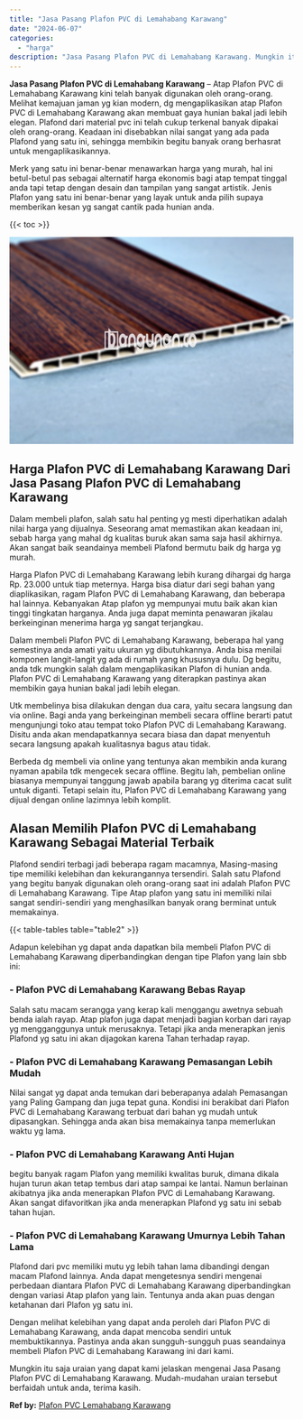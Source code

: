 ```yaml
---
title: "Jasa Pasang Plafon PVC di Lemahabang Karawang"
date: "2024-06-07"
categories: 
  - "harga"
description: "Jasa Pasang Plafon PVC di Lemahabang Karawang. Mungkin itu saja uraian yang dapat kami jelaskan mengenai Jasa Pasang Plafon PVC di Lemahabang Karawang. Mudah..."
---
```


**Jasa Pasang Plafon PVC di Lemahabang Karawang** – Atap Plafon PVC di Lemahabang Karawang kini telah banyak digunakan oleh orang-orang. Melihat kemajuan jaman yg kian modern, dg mengaplikasikan atap Plafon PVC di Lemahabang Karawang akan membuat gaya hunian bakal jadi lebih elegan. Plafond dari material pvc ini telah cukup terkenal banyak dipakai oleh orang-orang. Keadaan ini disebabkan nilai sangat yang ada pada Plafond yang satu ini, sehingga membikin begitu banyak orang berhasrat untuk mengaplikasikannya.

Merk yang satu ini benar-benar menawarkan harga yang murah, hal ini betul-betul pas sebagai alternatif harga ekonomis bagi atap tempat tinggal anda tapi tetap dengan desain dan tampilan yang sangat artistik. Jenis Plafon yang satu ini benar-benar yang layak untuk anda pilih supaya memberikan kesan yg sangat cantik pada hunian anda.

{{< toc >}}

![Jasa Pasang Plafon PVC di Lemahabang Karawang](/images/flafond-pvc-murah03.png)

## Harga Plafon PVC di Lemahabang Karawang Dari Jasa Pasang Plafon PVC di Lemahabang Karawang

Dalam membeli plafon, salah satu hal penting yg mesti diperhatikan adalah nilai harga yang dijualnya. Seseorang amat memastikan akan keadaan ini, sebab harga yang mahal dg kualitas buruk akan sama saja hasil akhirnya. Akan sangat baik seandainya membeli Plafond bermutu baik dg harga yg murah.

Harga Plafon PVC di Lemahabang Karawang lebih kurang dihargai dg harga Rp. 23.000 untuk tiap meternya. Harga bisa diatur dari segi bahan yang diaplikasikan, ragam Plafon PVC di Lemahabang Karawang, dan beberapa hal lainnya. Kebanyakan Atap plafon yg mempunyai mutu baik akan kian tinggi tingkatan harganya. Anda juga dapat meminta penawaran jikalau berkeinginan menerima harga yg sangat terjangkau.

Dalam membeli Plafon PVC di Lemahabang Karawang, beberapa hal yang semestinya anda amati yaitu ukuran yg dibutuhkannya. Anda bisa menilai komponen langit-langit yg ada di rumah yang khususnya dulu. Dg begitu, anda tdk mungkin salah dalam mengaplikasikan Plafon di hunian anda. Plafon PVC di Lemahabang Karawang yang diterapkan pastinya akan membikin gaya hunian bakal jadi lebih elegan.

Utk membelinya bisa dilakukan dengan dua cara, yaitu secara langsung dan via online. Bagi anda yang berkeinginan membeli secara offline berarti patut mengunjungi toko atau tempat toko Plafon PVC di Lemahabang Karawang. Disitu anda akan mendapatkannya secara biasa dan dapat menyentuh secara langsung apakah kualitasnya bagus atau tidak.

Berbeda dg membeli via online yang tentunya akan membikin anda kurang nyaman apabila tdk mengecek secara offline. Begitu lah, pembelian online biasanya mempunyai tanggung jawab apabila barang yg diterima cacat sulit untuk diganti. Tetapi selain itu, Plafon PVC di Lemahabang Karawang yang dijual dengan online lazimnya lebih komplit.

## Alasan Memilih Plafon PVC di Lemahabang Karawang Sebagai Material Terbaik

Plafond sendiri terbagi jadi beberapa ragam macamnya, Masing-masing tipe memiliki kelebihan dan kekurangannya tersendiri. Salah satu Plafond yang begitu banyak digunakan oleh orang-orang saat ini adalah Plafon PVC di Lemahabang Karawang. Tipe Atap plafon yang satu ini memiliki nilai sangat sendiri-sendiri yang menghasilkan banyak orang berminat untuk memakainya.

{{< table-tables table="table2" >}}

Adapun kelebihan yg dapat anda dapatkan bila membeli Plafon PVC di Lemahabang Karawang diperbandingkan dengan tipe Plafon yang lain sbb ini:

### \- Plafon PVC di Lemahabang Karawang Bebas Rayap

Salah satu macam serangga yang kerap kali menggangu awetnya sebuah benda ialah rayap. Atap plafon juga dapat menjadi bagian korban dari rayap yg mengganggunya untuk merusaknya. Tetapi jika anda menerapkan jenis Plafond yg satu ini akan dijagokan karena Tahan terhadap rayap.

### \- Plafon PVC di Lemahabang Karawang Pemasangan Lebih Mudah

Nilai sangat yg dapat anda temukan dari beberapanya adalah Pemasangan yang Paling Gampang dan juga tepat guna. Kondisi ini berakibat dari Plafon PVC di Lemahabang Karawang terbuat dari bahan yg mudah untuk dipasangkan. Sehingga anda akan bisa memakainya tanpa memerlukan waktu yg lama.

### \- Plafon PVC di Lemahabang Karawang Anti Hujan

begitu banyak ragam Plafon yang memiliki kwalitas buruk, dimana dikala hujan turun akan tetap tembus dari atap sampai ke lantai. Namun berlainan akibatnya jika anda menerapkan Plafon PVC di Lemahabang Karawang. Akan sangat difavoritkan jika anda menerapkan Plafond yg satu ini sebab tahan hujan.

### \- Plafon PVC di Lemahabang Karawang Umurnya Lebih Tahan Lama

Plafond dari pvc memiliki mutu yg lebih tahan lama dibandingi dengan macam Plafond lainnya. Anda dapat mengetesnya sendiri mengenai perbedaan diantara Plafon PVC di Lemahabang Karawang diperbandingkan dengan variasi Atap plafon yang lain. Tentunya anda akan puas dengan ketahanan dari Plafon yg satu ini.

Dengan melihat kelebihan yang dapat anda peroleh dari Plafon PVC di Lemahabang Karawang, anda dapat mencoba sendiri untuk membuktikannya. Pastinya anda akan sungguh-sungguh puas seandainya membeli Plafon PVC di Lemahabang Karawang ini dari kami.

Mungkin itu saja uraian yang dapat kami jelaskan mengenai Jasa Pasang Plafon PVC di Lemahabang Karawang. Mudah-mudahan uraian tersebut berfaidah untuk anda, terima kasih.

**Ref by:** [Plafon PVC Lemahabang Karawang](https://id.wikipedia.org/wiki/Plafon)
